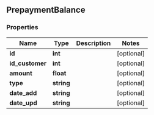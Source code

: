 ## PrepaymentBalance

### Properties
Name | Type | Description | Notes
------------ | ------------- | ------------- | -------------
**id** | **int** |  | [optional] 
**id_customer** | **int** |  | [optional] 
**amount** | **float** |  | [optional] 
**type** | **string** |  | [optional] 
**date_add** | **string** |  | [optional] 
**date_upd** | **string** |  | [optional] 


